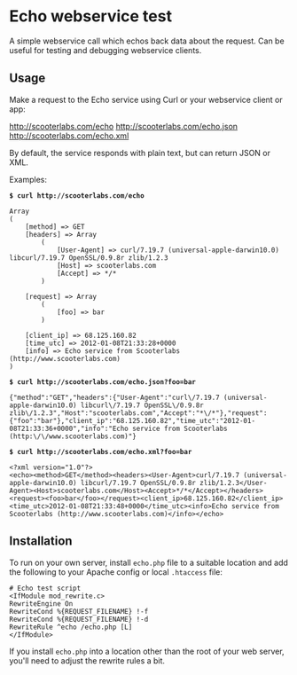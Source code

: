 # Echo webservice test

A simple webservice call which echos back data about the request.
Can be useful for testing and debugging webservice clients.

## Usage

Make a request to the Echo service using Curl or your webservice 
client or app:

http://scooterlabs.com/echo
http://scooterlabs.com/echo.json
http://scooterlabs.com/echo.xml

By default, the service responds with plain text, but can return 
JSON or XML.

Examples:

**`$ curl http://scooterlabs.com/echo`**

    Array
    (
        [method] => GET
        [headers] => Array
            (
                [User-Agent] => curl/7.19.7 (universal-apple-darwin10.0) libcurl/7.19.7 OpenSSL/0.9.8r zlib/1.2.3
                [Host] => scooterlabs.com
                [Accept] => */*
            )

        [request] => Array
            (
                [foo] => bar
            )

        [client_ip] => 68.125.160.82
        [time_utc] => 2012-01-08T21:33:28+0000
        [info] => Echo service from Scooterlabs (http://www.scooterlabs.com)
    )

**`$ curl http://scooterlabs.com/echo.json?foo=bar`**

    {"method":"GET","headers":{"User-Agent":"curl\/7.19.7 (universal-apple-darwin10.0) libcurl\/7.19.7 OpenSSL\/0.9.8r zlib\/1.2.3","Host":"scooterlabs.com","Accept":"*\/*"},"request":{"foo":"bar"},"client_ip":"68.125.160.82","time_utc":"2012-01-08T21:33:36+0000","info":"Echo service from Scooterlabs (http:\/\/www.scooterlabs.com)"}

**`$ curl http://scooterlabs.com/echo.xml?foo=bar`**

    <?xml version="1.0"?>
    <echo><method>GET</method><headers><User-Agent>curl/7.19.7 (universal-apple-darwin10.0) libcurl/7.19.7 OpenSSL/0.9.8r zlib/1.2.3</User-Agent><Host>scooterlabs.com</Host><Accept>*/*</Accept></headers><request><foo>bar</foo></request><client_ip>68.125.160.82</client_ip><time_utc>2012-01-08T21:33:48+0000</time_utc><info>Echo service from Scooterlabs (http://www.scooterlabs.com)</info></echo>

## Installation

To run on your own server, install `echo.php` file to a suitable location 
and add the following to your Apache config or local `.htaccess` file:

    # Echo test script
    <IfModule mod_rewrite.c>
    RewriteEngine On
    RewriteCond %{REQUEST_FILENAME} !-f
    RewriteCond %{REQUEST_FILENAME} !-d
    RewriteRule ^echo /echo.php [L]
    </IfModule>

If you install `echo.php` into a location other than the root of your
web server, you'll need to adjust the rewrite rules a bit.

